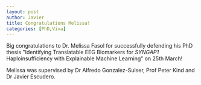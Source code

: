 ```yaml
---
layout: post
author: Javier
title: Congratulations Melissa!
categories: [PhD,Viva]
---
```


Big congratulations to Dr. Melissa Fasol for successfully defending his PhD thesis "Identifying Translatable EEG Biomarkers for _SYNGAP1_ Haploinsufficiency with Explainable Machine Learning" on 25th March!

Melissa was supervised by Dr Alfredo Gonzalez-Sulser, Prof Peter Kind and Dr Javier Escudero.
